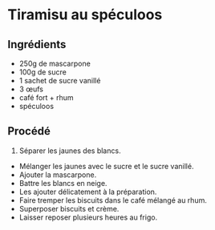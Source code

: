 # Tiramisu au spéculoos

## Ingrédients

* 250g de mascarpone
* 100g de sucre
* 1 sachet de sucre vanillé
* 3 œufs
* café fort + rhum
* spéculoos

## Procédé

1. Séparer les jaunes des blancs.
- Mélanger les jaunes avec le sucre et le sucre vanillé.
- Ajouter la mascarpone.
- Battre les blancs en neige.
- Les ajouter délicatement à la préparation.
- Faire tremper les biscuits dans le café mélangé au rhum.
- Superposer biscuits et crème.
- Laisser reposer plusieurs heures au frigo.

